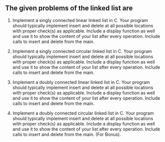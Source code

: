 ## The given problems of the linked list are

1. Implement a singly connected linear linked list in C. Your program should typically implement insert and delete at all possible locations with proper check(s) as applicable. Include a display function as well and use it to show the content of your list after every operation. Include calls to insert and delete from the main. 

2. Implement a singly connected circular linked list in C. Your program should typically implement insert and delete at all possible locations with proper check(s) as applicable. Include a display function as well and use it to show the content of your list after every operation. Include calls to insert and delete from the main. 

3. Implement a doubly connected linear linked list in C. Your program should typically implement insert and delete at all possible locations with proper check(s) as applicable. Include a display function as well and use it to show the content of your list after every operation. Include calls to insert and delete from the main. 

4. Implement a doubly connected circular linked list in C. Your program should typically implement insert and delete at all possible locations with proper check(s) as applicable. Include a display function as well and use it to show the content of your list after every operation. Include calls to insert and delete from the main. (For Bonus).